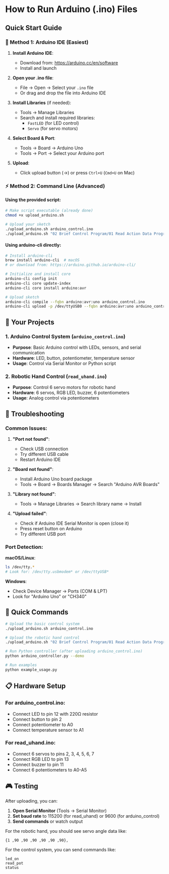 # How to Run Arduino (.ino) Files

## Quick Start Guide

### 🚀 Method 1: Arduino IDE (Easiest)

1. **Install Arduino IDE**:
   - Download from: https://arduino.cc/en/software
   - Install and launch

2. **Open your .ino file**:
   - File → Open → Select your `.ino` file
   - Or drag and drop the file into Arduino IDE

3. **Install Libraries** (if needed):
   - Tools → Manage Libraries
   - Search and install required libraries:
     - `FastLED` (for LED control)
     - `Servo` (for servo motors)

4. **Select Board & Port**:
   - Tools → Board → Arduino Uno
   - Tools → Port → Select your Arduino port

5. **Upload**:
   - Click upload button (→) or press `Ctrl+U` (`Cmd+U` on Mac)

### ⚡ Method 2: Command Line (Advanced)

#### Using the provided script:
```bash
# Make script executable (already done)
chmod +x upload_arduino.sh

# Upload your sketch
./upload_arduino.sh arduino_control.ino
./upload_arduino.sh "02 Brief Control Program/01 Read Action Data Program/read_uhand/read_uhand.ino"
```

#### Using arduino-cli directly:
```bash
# Install arduino-cli
brew install arduino-cli  # macOS
# or download from: https://arduino.github.io/arduino-cli/

# Initialize and install core
arduino-cli config init
arduino-cli core update-index
arduino-cli core install arduino:avr

# Upload sketch
arduino-cli compile --fqbn arduino:avr:uno arduino_control.ino
arduino-cli upload -p /dev/ttyUSB0 --fqbn arduino:avr:uno arduino_control.ino
```

## 📁 Your Projects

### 1. Arduino Control System (`arduino_control.ino`)
- **Purpose**: Basic Arduino control with LEDs, sensors, and serial communication
- **Hardware**: LED, button, potentiometer, temperature sensor
- **Usage**: Control via Serial Monitor or Python script

### 2. Robotic Hand Control (`read_uhand.ino`)
- **Purpose**: Control 6 servo motors for robotic hand
- **Hardware**: 6 servos, RGB LED, buzzer, 6 potentiometers
- **Usage**: Analog control via potentiometers

## 🔧 Troubleshooting

### Common Issues:

1. **"Port not found"**:
   - Check USB connection
   - Try different USB cable
   - Restart Arduino IDE

2. **"Board not found"**:
   - Install Arduino Uno board package
   - Tools → Board → Boards Manager → Search "Arduino AVR Boards"

3. **"Library not found"**:
   - Tools → Manage Libraries → Search library name → Install

4. **"Upload failed"**:
   - Check if Arduino IDE Serial Monitor is open (close it)
   - Press reset button on Arduino
   - Try different USB port

### Port Detection:

**macOS/Linux**:
```bash
ls /dev/tty.*
# Look for: /dev/tty.usbmodem* or /dev/ttyUSB*
```

**Windows**:
- Check Device Manager → Ports (COM & LPT)
- Look for "Arduino Uno" or "CH340"

## 🎯 Quick Commands

```bash
# Upload the basic control system
./upload_arduino.sh arduino_control.ino

# Upload the robotic hand control
./upload_arduino.sh "02 Brief Control Program/01 Read Action Data Program/read_uhand/read_uhand.ino"

# Run Python controller (after uploading arduino_control.ino)
python arduino_controller.py --demo

# Run examples
python example_usage.py
```

## 📋 Hardware Setup

### For arduino_control.ino:
- Connect LED to pin 12 with 220Ω resistor
- Connect button to pin 2
- Connect potentiometer to A0
- Connect temperature sensor to A1

### For read_uhand.ino:
- Connect 6 servos to pins 2, 3, 4, 5, 6, 7
- Connect RGB LED to pin 13
- Connect buzzer to pin 11
- Connect 6 potentiometers to A0-A5

## 🎮 Testing

After uploading, you can:

1. **Open Serial Monitor** (Tools → Serial Monitor)
2. **Set baud rate** to 115200 (for read_uhand) or 9600 (for arduino_control)
3. **Send commands** or watch output

For the robotic hand, you should see servo angle data like:
```
{1 ,90 ,90 ,90 ,90 ,90 ,90},
```

For the control system, you can send commands like:
```
led_on
read_pot
status
```
